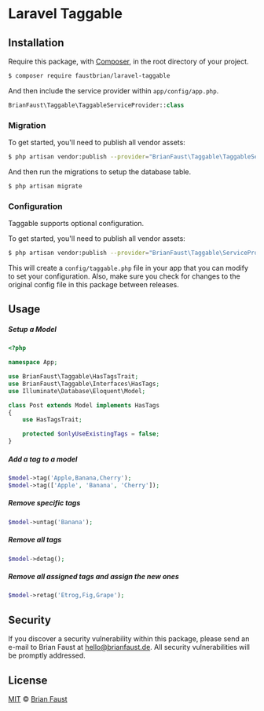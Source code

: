# Laravel Taggable

## Installation

Require this package, with [Composer](https://getcomposer.org/), in the root directory of your project.

``` bash
$ composer require faustbrian/laravel-taggable
```

And then include the service provider within `app/config/app.php`.

``` php
BrianFaust\Taggable\TaggableServiceProvider::class
```

### Migration

To get started, you'll need to publish all vendor assets:

```bash
$ php artisan vendor:publish --provider="BrianFaust\Taggable\TaggableServiceProvider"
```

And then run the migrations to setup the database table.

```bash
$ php artisan migrate
```

### Configuration

Taggable supports optional configuration.

To get started, you'll need to publish all vendor assets:

```bash
$ php artisan vendor:publish --provider="BrianFaust\Taggable\ServiceProvider"
```

This will create a `config/taggable.php` file in your app that you can modify to set your configuration. Also, make sure you check for changes to the original config file in this package between releases.

## Usage

##### Setup a Model

``` php
<?php

namespace App;

use BrianFaust\Taggable\HasTagsTrait;
use BrianFaust\Taggable\Interfaces\HasTags;
use Illuminate\Database\Eloquent\Model;

class Post extends Model implements HasTags
{
    use HasTagsTrait;

    protected $onlyUseExistingTags = false;
}
```

##### Add a tag to a model

``` php
$model->tag('Apple,Banana,Cherry');
$model->tag(['Apple', 'Banana', 'Cherry']);
```

##### Remove specific tags

``` php
$model->untag('Banana');
```

##### Remove all tags

``` php
$model->detag();
```

##### Remove all assigned tags and assign the new ones

``` php
$model->retag('Etrog,Fig,Grape');
```

## Security

If you discover a security vulnerability within this package, please send an e-mail to Brian Faust at hello@brianfaust.de. All security vulnerabilities will be promptly addressed.

## License

[MIT](LICENSE) © [Brian Faust](https://brianfaust.de)
